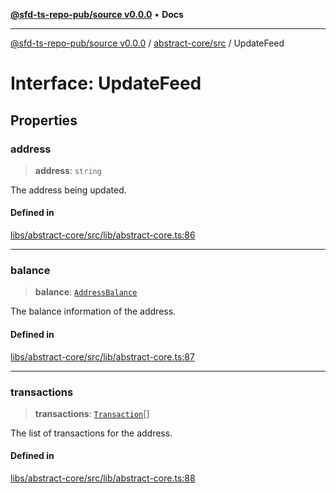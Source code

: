 [**@sfd-ts-repo-pub/source v0.0.0**](../../../README.md) • **Docs**

***

[@sfd-ts-repo-pub/source v0.0.0](../../../modules.md) / [abstract-core/src](../README.md) / UpdateFeed

# Interface: UpdateFeed

## Properties

### address

> **address**: `string`

The address being updated.

#### Defined in

[libs/abstract-core/src/lib/abstract-core.ts:86](https://github.com/Steadfast-Digital/sfd-ts-repo-pub/blob/7c03207a60081ee1420569768bbbd8451528de43/libs/abstract-core/src/lib/abstract-core.ts#L86)

***

### balance

> **balance**: [`AddressBalance`](AddressBalance.md)

The balance information of the address.

#### Defined in

[libs/abstract-core/src/lib/abstract-core.ts:87](https://github.com/Steadfast-Digital/sfd-ts-repo-pub/blob/7c03207a60081ee1420569768bbbd8451528de43/libs/abstract-core/src/lib/abstract-core.ts#L87)

***

### transactions

> **transactions**: [`Transaction`](Transaction.md)[]

The list of transactions for the address.

#### Defined in

[libs/abstract-core/src/lib/abstract-core.ts:88](https://github.com/Steadfast-Digital/sfd-ts-repo-pub/blob/7c03207a60081ee1420569768bbbd8451528de43/libs/abstract-core/src/lib/abstract-core.ts#L88)
